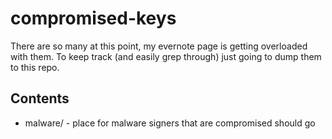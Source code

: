 compromised-keys
================

There are so many at this point, my evernote page is getting overloaded with them. To keep track (and easily grep through) just going to dump them to this repo.


Contents
--------

 - malware/ - place for malware signers that are compromised should go